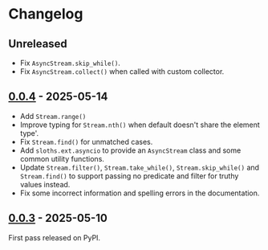 # Changelog

## Unreleased

- Fix `AsyncStream.skip_while()`.
- Fix `AsyncStream.collect()` when called with custom collector.

## [0.0.4](https://github.com/lirsacc/sloths-py/releases/tag/0.0.4) - 2025-05-14

- Add `Stream.range()`
- Improve typing for `Stream.nth()` when default doesn't share the element type'.
- Fix `Stream.find()` for unmatched cases.
- Add `sloths.ext.asyncio` to provide an `AsyncStream` class and some common utility functions.
- Update `Stream.filter()`, `Stream.take_while()`, `Stream.skip_while()` and `Stream.find()` to support passing no predicate and filter for truthy values instead.
- Fix some incorrect information and spelling errors in the documentation.

## [0.0.3](https://github.com/lirsacc/sloths-py/releases/tag/0.0.3) - 2025-05-10

First pass released on PyPI.
